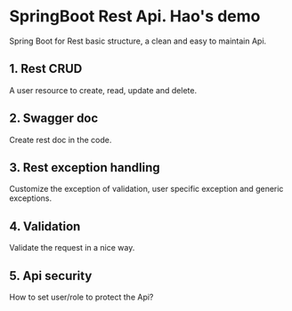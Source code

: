 # SpringBoot Rest Api. Hao's demo
Spring Boot for Rest basic structure, a clean and easy to maintain Api.

## 1. Rest CRUD
A user resource to create, read, update and delete.

## 2. Swagger doc
Create rest doc in the code. 

## 3. Rest exception handling
Customize the exception of validation, user specific exception and generic exceptions.

## 4. Validation
Validate the request in a nice way.

## 5. Api security
How to set user/role to protect the Api?
